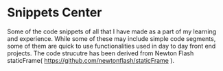# Snippets Center
Some of the code snippets of all that I have made as a part of my learning and experience. While some of these may include simple code segments, some of them are quick to use functionalities used in day to day front end projects. 
The code strucutre has been derived from  Newton Flash staticFrame( https://github.com/newtonflash/staticFrame ).


